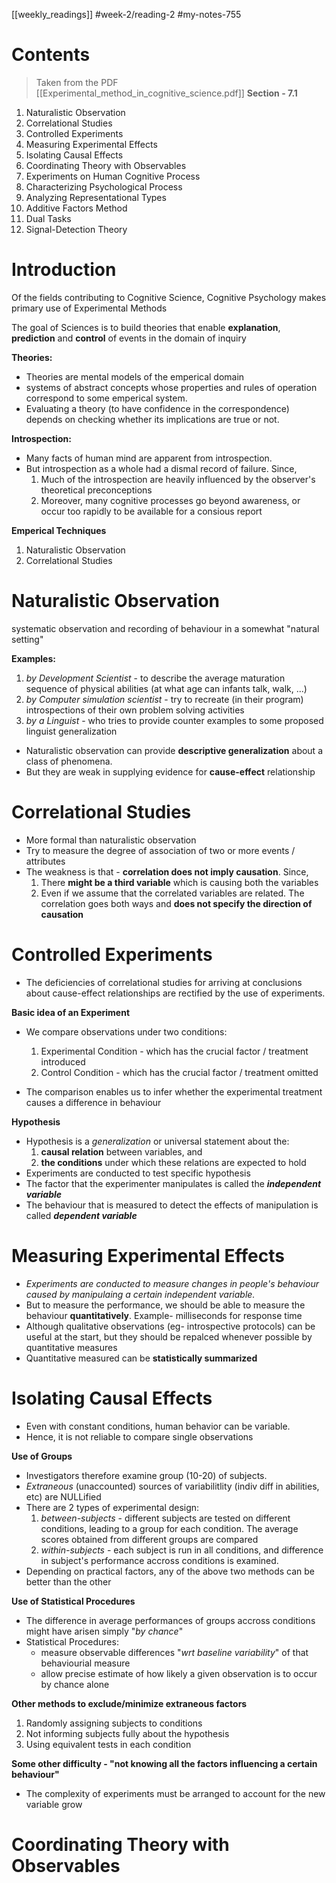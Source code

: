 [[weekly_readings]] #week-2/reading-2 #my-notes-755 

# Contents

> Taken from the PDF [[Experimental_method_in_cognitive_science.pdf]]
> **Section - 7.1**

1. Naturalistic Observation
2. Correlational Studies
3. Controlled Experiments
4. Measuring Experimental Effects
5. Isolating Causal Effects
6. Coordinating Theory with Observables
7. Experiments on Human Cognitive Process
8. Characterizing Psychological Process
9. Analyzing Representational Types
10. Additive Factors Method
11. Dual Tasks
12. Signal-Detection Theory

# Introduction

Of the fields contributing to Cognitive Science, Cognitive Psychology makes primary use of Experimental Methods

The goal of Sciences is to build theories that enable **explanation**, **prediction** and **control** of events in the domain of inquiry

**Theories:**

- Theories are mental models of the emperical domain
- systems of abstract concepts whose properties and rules of operation correspond to some emperical system.
- Evaluating a theory (to have confidence in the correspondence) depends on checking whether its implications are true or not.

**Introspection:**

- Many facts of human mind are apparent from introspection.
- But introspection as a whole had a dismal record of failure. Since,
	1. Much of the introspection are heavily influenced by the observer's theoretical preconceptions
	2. Moreover, many cognitive processes go beyond awareness, or occur too rapidly to be available for a consious report

**Emperical Techniques**

1. Naturalistic Observation
2. Correlational Studies


# Naturalistic Observation

systematic observation and recording of behaviour in a somewhat "natural setting"

**Examples:**

1. *by Development Scientist* - to describe the average maturation sequence of physical abilities (at what age can infants talk, walk, ...)
2. *by Computer simulation scientist* - try to recreate (in their program) introspections of their own problem solving activities
3. *by a Linguist* - who tries to provide counter examples to some proposed linguist generalization

- Naturalistic observation can provide **descriptive generalization** about a class of phenomena.
- But they are weak in supplying evidence for **cause-effect** relationship

# Correlational Studies

- More formal than naturalistic observation
- Try to measure the degree of association of two or more events / attributes
- The weakness is that - **correlation does not imply causation**. Since,
	1. There **might be a third variable** which is causing both the variables
	2. Even if we assume that the correlated variables are related. The correlation goes both ways and **does not specify the direction of causation**

# Controlled Experiments

- The deficiencies of correlational studies for arriving at conclusions about cause-effect relationships are rectified by the use of experiments.

**Basic idea of an Experiment**

- We compare observations under two conditions:
	1. Experimental Condition - which has the crucial factor / treatment introduced
	2. Control Condition - which has the crucial factor / treatment omitted

- The comparison enables us to infer whether the experimental treatment causes a difference in behaviour

**Hypothesis**

- Hypothesis is a *generalization* or universal statement about the:
	1. **causal relation** between variables, and
	2. **the conditions** under which these relations are expected to hold
- Experiments are conducted to test specific hypothesis
- The factor that the experimenter manipulates is called the ***independent variable***
- The behaviour that is measured to detect the effects of manipulation is called ***dependent variable***

# Measuring Experimental Effects

- *Experiments are conducted to measure changes in people's behaviour caused by manipulaing a certain independent variable.*
- But to measure the performance, we should be able to measure the behaviour **quantitatively**. Example- milliseconds for response time
- Although qualitative observations (eg- introspective protocols) can be useful at the start, but they should be repalced whenever possible by quantitative measures
- Quantitative measured can be **statistically summarized**

# Isolating Causal Effects

- Even with constant conditions, human behavior can be variable.
- Hence, it is not reliable to compare single observations

**Use of Groups**

- Investigators therefore examine group (10-20) of subjects.
- *Extraneous* (unaccounted) sources of variabilitlity (indiv diff in abilities, etc) are NULLified
- There are 2 types of experimental design:
	1. *between-subjects* - different subjects are tested on different conditions, leading to a group for each condition. The average scores obtained from different groups are compared
	2. *within-subjects* - each subject is run in all conditions, and difference in subject's performance accross conditions is examined.
- Depending on practical factors, any of the above two methods can be better than the other

**Use of Statistical Procedures**

- The difference in average performances of groups accross conditions might have arisen simply "*by chance*"
- Statistical Procedures:
	- measure observable differences "*wrt baseline variability*" of that behaviourial measure
	- allow precise estimate of how likely a given observation is to occur by chance alone

**Other methods to exclude/minimize extraneous factors**

1. Randomly assigning subjects to conditions
2. Not informing subjects fully about the hypothesis
3. Using equivalent tests in each condition

**Some other difficulty - "not knowing all the factors influencing a certain behaviour"**

- The complexity of experiments must be arranged to account for the new variable grow

# Coordinating Theory with Observables

